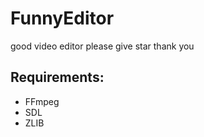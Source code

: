 # FunnyEditor

good video editor please give star thank you

## Requirements:
- FFmpeg
- SDL
- ZLIB
